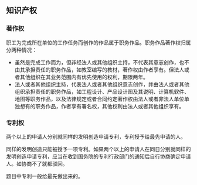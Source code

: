 ## 知识产权

### 著作权

职工为完成所在单位的工作任务而创作的作品属于职务作品。职务作品著作权归属分两种情况：

* 虽然是完成工作而为，但非经法人或其他组织主持，不代表其意志创作，也不由其承担责任的职务作品，如教室编写的教材，著作权由作者享有。但法人或者其他组织在其业务范围内有优先使用的权利，期限两年。
* 法人或者其他组织主持，代表法人或者其他组织意志创作，并由法人或者其他组织承担责任的职务作品，如工程设计、产品设计图及其说明、计算机软件、地图等职务作品，以及法律规定或者合同约定著作权由法人或者非法人单位单独想有的职务作品，作者享有署名权，其他权利由法人或者其他组织享有。

### 专利权

两个以上的申请人分别就同样的发明创造申请专利，专利授予给最先申请的人。

同样的发明创造只能被授予一项专利。如果两个以上的申请人在同日分别就同样的发明创造申请专利，应当在收到国务院的专利行政部门的通知后自行协商确定申请人。如协商不了就都驳回。

题目中专利一般给最先做出来的。

